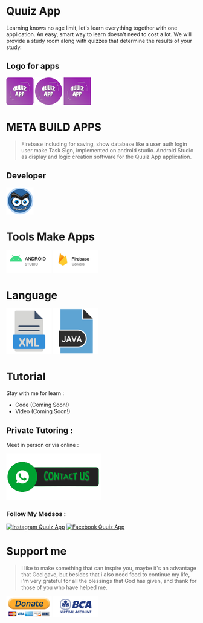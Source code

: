 # Quuiz App
Learning knows no age limit, let's learn everything together with one application. An easy, smart way to learn doesn't need to cost a lot. We will provide a study room along with quizzes that determine the results of your study.

## Logo for apps
[<img alt="Logo Quuiz App Round!" title="Logo Quuiz App Round" width="72px" src="https://raw.githubusercontent.com/quuizapp/quuizapp.github.io/main/assets/ic_launcher_quuizapp_round.png" />](https://absenonline.github.io) [<img alt="Logo Quuiz App Circle!" title="Logo Quuiz App Circle" width="72px" src="https://raw.githubusercontent.com/quuizapp/quuizapp.github.io/main/assets/ic_launcher_quuizapp_circle.png" />](https://absenonline.github.io) [<img alt="Logo Quuiz App!" title="Logo Quuiz App" width="72px" src="https://raw.githubusercontent.com/quuizapp/quuizapp.github.io/main/assets/ic_launcher_quuizapp.jpg" />](https://absenonline.github.io)

# META BUILD APPS
> Firebase including for saving, show database like a user auth login user make Task Sign, implemented on android studio.
> Android Studio as display and logic creation software for the Quuiz App application.

## Developer
[<img alt="CusMeDroid" title="CusMeDroid" width="72px" src="https://raw.githubusercontent.com/absenonline/absenonline.github.io/main/assets/dev_img.png" />](https://cusmedroid.ink)

# Tools Make Apps
[<img alt="Android Studio" title="View make apps on Android Studio" width="120px" src="https://raw.githubusercontent.com/absenonline/absenonline.github.io/main/assets/tools/AndroidStudio.jpg" />](https://github.com/absenonline/android-studio/blob/main/README.md) [<img alt="Firebase" title="View make apps firebase console" width="120px" src="https://raw.githubusercontent.com/absenonline/absenonline.github.io/main/assets/tools/Firebase.jpg" />](https://firebase.google.com)

# Language
[<img alt="XML" width="120px" src="https://raw.githubusercontent.com/absenonline/absenonline.github.io/main/assets/language/xml.png" />](https://www.w3schools.com/xml/default.asp) [<img alt="JAVA" width="120px" src="https://raw.githubusercontent.com/absenonline/absenonline.github.io/main/assets/language/java.png" />](https://www.java.com/en/)

# Tutorial
Stay with me for learn :
- Code (Coming Soon!)
- Video (Coming Soon!)

## Private Tutoring :
Meet in person or via online :

[<img alt="WhatsApp" title="Contact us | Quuiz App" width="250px" src="https://raw.githubusercontent.com/absenonline/absenonline.github.io/main/assets/contactus.png" />](https://api.whatsapp.com/send?phone=6281932671715)

### Follow My Medsos :
[<img alt="Instagram Quuiz App" title="Instagram Quuiz App" width="36px" src="https://static.cdninstagram.com/rsrc.php/v3/yR/r/lam-fZmwmvn.png" />](https://www.instagram.com/quuizapp/) [<img alt="Facebook Quuiz App" title="Facebook Quuiz App" width="36px" src="https://static.xx.fbcdn.net/rsrc.php/yD/r/d4ZIVX-5C-b.ico?_nc_eui2=AeGUeVNx0iVEJCtvtI_yROynaBWfmC2eGbdoFZ-YLZ4Zt40Y65JsR-yd4Tr11UtTCLSlbK-GMDspwgzVg_hpxZoZ" />](https://web.facebook.com/quuizapp/)

# Support me
> I like to make something that can inspire you, maybe it's an advantage that God gave, but besides that i also need food to continue my life, i'm very grateful for all the blessings that God has given, and thank for those of you who have helped me.

[<img alt="Donate Free!" title="Donate have PayPal" width="120px" src="https://raw.githubusercontent.com/absenonline/absenonline.github.io/main/assets/donate.png" />](https://paypal.me/iyortml) [<img alt="Donate Free!" title="Donate have bank BCA" width="120px" src="https://raw.githubusercontent.com/absenonline/absenonline.github.io/main/assets/donate_bca.png" />](https://raw.githubusercontent.com/absenonline/absenonline.github.io/main/assets/mybca.png)

